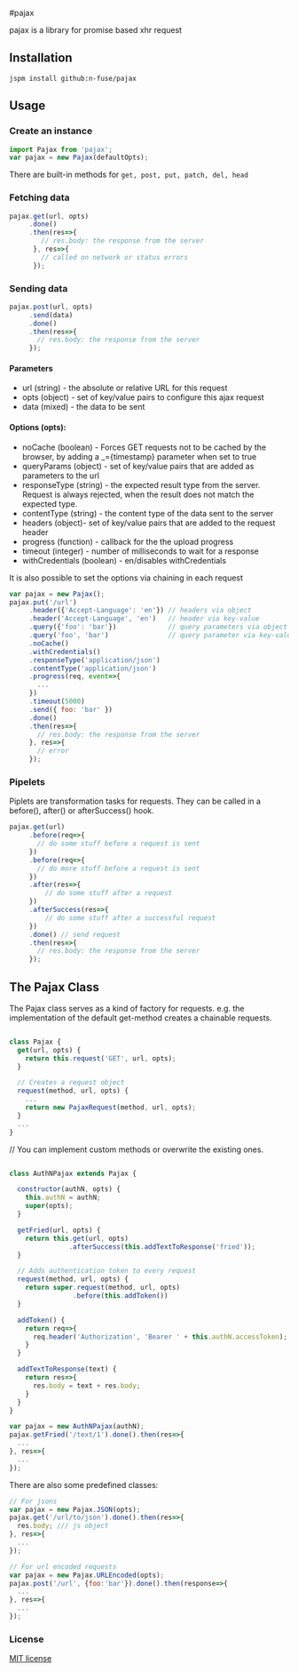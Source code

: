 #pajax

pajax is a library for promise based xhr request

## Installation
```
jspm install github:n-fuse/pajax
```

## Usage

### Create an instance

```javascript
import Pajax from 'pajax';
var pajax = new Pajax(defaultOpts);
```

There are built-in methods for `get, post, put, patch, del, head`

### Fetching data

```javascript
pajax.get(url, opts)
     .done()
     .then(res=>{
        // res.body: the response from the server
      }, res=>{
        // called on network or status errors
      });
```

### Sending data

```javascript
pajax.post(url, opts)
     .send(data)
     .done()
     .then(res=>{
       // res.body: the response from the server
     });
```

#### Parameters

- url (string) - the absolute or relative URL for this request
- opts (object) - set of key/value pairs to configure this ajax request
- data (mixed) - the data to be sent

#### Options (opts):

- noCache (boolean) - Forces GET requests not to be cached by the browser, by adding a _={timestamp} parameter when set to true
- queryParams (object) - set of key/value pairs that are added as parameters to the url
- responseType (string) - the expected result type from the server. Request is always rejected, when the result does not match the expected type.
- contentType (string) - the content type of the data sent to the server
- headers (object)- set of key/value pairs that are added to the request header
- progress (function) - callback for the the upload progress
- timeout (integer) - number of milliseconds to wait for a response
- withCredentials (boolean) - en/disables withCredentials


It is also possible to set the options via chaining in each request

```javascript
var pajax = new Pajax();
pajax.put('/url')
     .header({'Accept-Language': 'en'}) // headers via object
     .header('Accept-Language', 'en')   // header via key-value
     .query({'foo': 'bar'})             // query parameters via object
     .query('foo', 'bar')               // query parameter via key-value
     .noCache()
     .withCredentials()
     .responseType('application/json')
     .contentType('application/json')
     .progress(req, event=>{
       ...
     })
     .timeout(5000)
     .send({ foo: 'bar' })
     .done()
     .then(res=>{
       // res.body: the response from the server
     }, res=>{
       // error
     });
 ```

### Pipelets

Piplets are transformation tasks for requests.
They can be called in a before(), after() or afterSuccess() hook.

```javascript
pajax.get(url)
     .before(req=>{
       // do some stuff before a request is sent
     })
     .before(req=>{
       // do more stuff before a request is sent
     })
     .after(res=>{
         // do some stuff after a request
     })
     .afterSuccess(res=>{
         // do some stuff after a successful request
     })
     .done() // send request
     .then(res=>{
       // res.body: the response from the server
     });
```

## The Pajax Class

The Pajax class serves as a kind of factory for requests.
e.g. the implementation of the default get-method creates a chainable requests.

``` javascript

class Pajax {
  get(url, opts) {
    return this.request('GET', url, opts);
  }

  // Creates a request object
  request(method, url, opts) {
    ...
    return new PajaxRequest(method, url, opts);
  }
  ...
}

```

// You can implement custom methods or overwrite the existing ones.
```javascript

class AuthNPajax extends Pajax {

  constructor(authN, opts) {
    this.authN = authN;
    super(opts);
  }

  getFried(url, opts) {
    return this.get(url, opts)
               .afterSuccess(this.addTextToResponse('fried'));
  }

  // Adds authentication token to every request
  request(method, url, opts) {
    return super.request(method, url, opts)
                .before(this.addToken())
  }

  addToken() {
    return req=>{
      req.header('Authorization', 'Bearer ' + this.authN.accessToken);
    }
  }

  addTextToResponse(text) {
    return res=>{
      res.body = text + res.body;
    }
  }
}

var pajax = new AuthNPajax(authN);
pajax.getFried('/text/1').done().then(res=>{
  ...
}, res=>{
  ...
});
```

There are also some predefined classes:

```javascript
// For jsons
var pajax = new Pajax.JSON(opts);
pajax.get('/url/to/json').done().then(res=>{
  res.body; /// js object
}, res=>{
  ...
});
```

```javascript
// For url encoded requests
var pajax = new Pajax.URLEncoded(opts);
pajax.post('/url', {foo:'bar'}).done().then(response=>{
  ...
}, res=>{
  ...
});
```

### License

[MIT license](LICENSE.txt)
